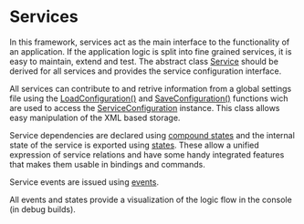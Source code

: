 # Services

In this framework, services act as the main interface to the functionality of an application. If the application logic is split into fine grained services, it is easy to maintain, extend and test. The abstract class [Service](xref:HAF.Service) should be derived for all services and provides the service configuration interface.

All services can contribute to and retrive information from a global settings file using the [LoadConfiguration()](xref:HAF.IService.LoadConfiguration(HAF.ServiceConfiguration)) and [SaveConfiguration()](xref:HAF.IService.SaveConfiguration(HAF.ServiceConfiguration)) functions wich are used to access the [ServiceConfiguration](xref:HAF.ServiceConfiguration) instance. This class allows easy manipulation of the XML based storage.

Service dependencies are declared using [compound states](xref:HAF.CompoundState) and the internal state of the service is exported using [states](xref:HAF.State). These allow a unified expression of service relations and have some handy integrated features that makes them usable in bindings and commands. 

Service events are issued using [events](xref:HAF.Event). 

All events and states provide a visualization of the logic flow in the console (in debug builds).
